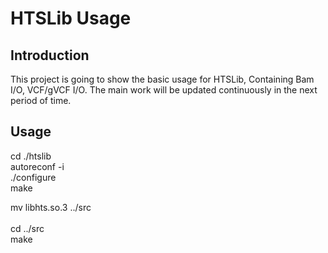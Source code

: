 # HTSLib Usage
## Introduction
This project is going to show the basic usage for HTSLib, Containing Bam I/O, VCF/gVCF I/O. The main work will be updated continuously in the next period of time.
## Usage
cd ./htslib<br> 
autoreconf -i<br> 
./configure<br>
make<br>

mv libhts.so.3 ../src<br>  
cd ../src<br>
make<br>

